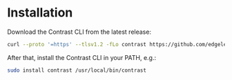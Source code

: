 # Installation

Download the Contrast CLI from the latest release:

```bash
curl --proto '=https' --tlsv1.2 -fLo contrast https://github.com/edgelesssys/contrast/releases/download/v1.5.0/contrast
```

After that, install the Contrast CLI in your PATH, e.g.:

```bash
sudo install contrast /usr/local/bin/contrast
```
